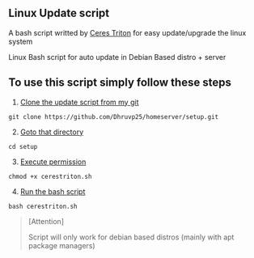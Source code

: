 ## Linux Update script

A bash script writted by [Ceres Triton](https://www.dhruvpatel.site) for easy update/upgrade the linux system

Linux Bash script for auto update in Debian Based distro + server

 ## **To use this script  simply follow these steps**

1. <u>Clone the update script from my git</u>

```copy 
git clone https://github.com/Dhruvp25/homeserver/setup.git
```

2. <u>Goto that directory</u> 

```copy 
cd setup
```
3. <u>Execute permission</u>

```copy
chmod +x cerestriton.sh
```

4. <u>Run the bash script</u>

```copy 
bash cerestriton.sh
```

> [Attention]
> 
> Script will only work for debian based distros (mainly with apt package managers)
